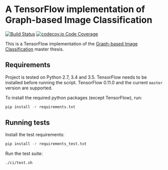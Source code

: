 # A TensorFlow implementation of Graph-based Image Classification

[![Build Status](https://travis-ci.org/rusty1s/graph-based-image-classification.svg?branch=master)](https://travis-ci.org/rusty1s/graph-based-image-classification)
[![codecov.io Code Coverage](https://img.shields.io/codecov/c/github/rusty1s/graph-based-image-classification.svg?maxAge=2592000)](https://codecov.io/github/rusty1s/graph-based-image-classification?branch=master)

This is a TensorFlow implementation of the [Graph-based Image Classification](https://github.com/rusty1s/deep-learning/tree/master/thesis) master thesis.

## Requirements

Project is tested on Python 2.7, 3.4 and 3.5.
TensorFlow needs to be installed before running the script.
TensorFlow 0.11.0 and the current `master` version are supported.

To install the required python packages (except TensorFlow), run:

```bash
pip install -r requirements.txt
```

## Running tests

Install the test requirements:

```bash
pip install -r requirements_test.txt
```

Run the test suite:

```bash
./ci/test.sh
```
